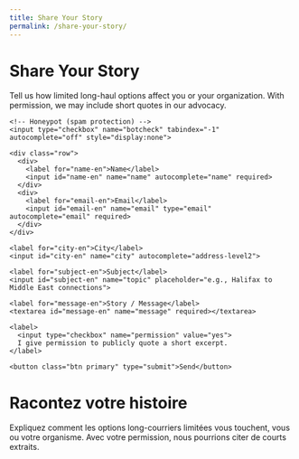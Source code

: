 ```yaml
---
title: Share Your Story
permalink: /share-your-story/
---
```


<div class="lang-en">
  <h1>Share Your Story</h1>
  <p>Tell us how limited long-haul options affect you or your organization. With permission, we may include short quotes in our advocacy.</p>

  <form action="https://api.web3forms.com/submit" method="POST">
    <!-- Web3Forms required -->
    <input type="hidden" name="access_key" value="a4ae7e02-d462-4468-9b0c-0107aa77c634">
    <input type="hidden" name="subject" value="AirChoice — Story submission (EN)">
    <!-- Use absolute redirect so it works on GitHub Pages -->
    <input type="hidden" name="redirect" value="{{ site.url }}{{ site.baseurl }}/thanks/?lang=en">
    <!-- Optional helpful metadata -->
    <input type="hidden" name="from_name" value="AirChoice Website">

    <!-- Honeypot (spam protection) -->
    <input type="checkbox" name="botcheck" tabindex="-1" autocomplete="off" style="display:none">

    <div class="row">
      <div>
        <label for="name-en">Name</label>
        <input id="name-en" name="name" autocomplete="name" required>
      </div>
      <div>
        <label for="email-en">Email</label>
        <input id="email-en" name="email" type="email" autocomplete="email" required>
      </div>
    </div>

    <label for="city-en">City</label>
    <input id="city-en" name="city" autocomplete="address-level2">

    <label for="subject-en">Subject</label>
    <input id="subject-en" name="topic" placeholder="e.g., Halifax to Middle East connections">

    <label for="message-en">Story / Message</label>
    <textarea id="message-en" name="message" required></textarea>

    <label>
      <input type="checkbox" name="permission" value="yes">
      I give permission to publicly quote a short excerpt.
    </label>

    <button class="btn primary" type="submit">Send</button>
  </form>
</div>

<div class="lang-fr">
  <h1>Racontez votre histoire</h1>
  <p>Expliquez comment les options long-courriers limitées vous touchent, vous ou votre organisme. Avec votre permission, nous pourrions citer de courts extraits.</p>

  <form action="https://api.web3forms.com/submit" method="POST">
    <!-- Web3Forms required -->
    <input type="hidden" name="access_key" value="a4ae7e02-d462-4468-9b0c-0107aa77c634">
    <input type="hidden" name="subject" v
